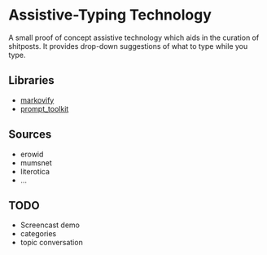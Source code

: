# Assistive-Typing Technology

A small proof of concept assistive technology which aids in the curation of shitposts. It provides drop-down suggestions of what to type while you type.

## Libraries

 * [markovify](https://github.com/jsvine/markovify)
 * [prompt\_toolkit](https://github.com/jonathanslenders/python-prompt-toolkit)

## Sources

 * erowid
 * mumsnet
 * literotica
 * ...

## TODO

 * Screencast demo
 * categories
 * topic conversation

